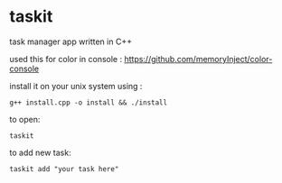 # taskit

task manager  app written in C++

used this for color in console : https://github.com/memoryInject/color-console

install it on your unix system using : 

```
g++ install.cpp -o install && ./install
```
to open:
```
taskit
```

to add new task:
```
taskit add "your task here"
```